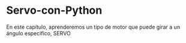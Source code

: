 # Servo-con-Python
 En este capítulo, aprenderemos un tipo de motor que puede girar a un ángulo específico, SERVO
